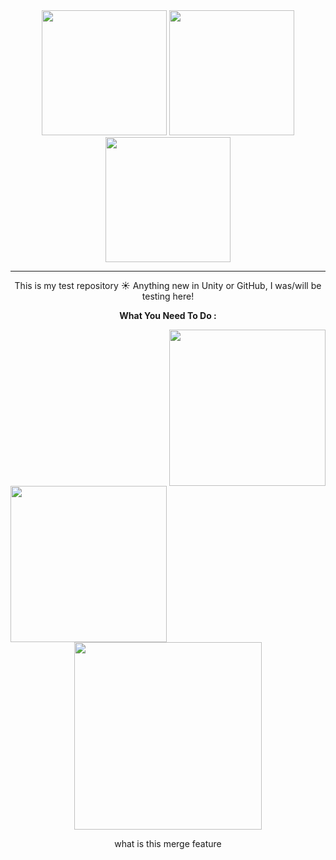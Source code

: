 <div id="header" align="center">
  <img src="https://i.giphy.com/media/v1.Y2lkPTc5MGI3NjExcXZiMGhzczl1cno1YzhrbXRrbTZqc3g2eWFlNnNpeXVmbHEzNXFpaCZlcD12MV9pbnRlcm5hbF9naWZfYnlfaWQmY3Q9cw/fynAG6TbXlff9iUL1c/giphy.gif" width="200"/>
  <img src="https://i.giphy.com/media/v1.Y2lkPTc5MGI3NjExMGh5bHdydmw0aXVtaHZxcDVrMXJkdnQ2dGI1am9hMWlvb3J6bmpocSZlcD12MV9pbnRlcm5hbF9naWZfYnlfaWQmY3Q9cw/e66KfaMalmDFoGMf9c/giphy.gif" width="200"/>  
  <img src="https://i.giphy.com/media/v1.Y2lkPTc5MGI3NjExcXZiMGhzczl1cno1YzhrbXRrbTZqc3g2eWFlNnNpeXVmbHEzNXFpaCZlcD12MV9pbnRlcm5hbF9naWZfYnlfaWQmY3Q9cw/fynAG6TbXlff9iUL1c/giphy.gif" width="200"/>  
</div>

<hr>

<div id="intro" align="center">
  
  This is my test repository ☀️ Anything new in Unity or GitHub, I was/will be testing here!

  **What You Need To Do :**

<img src = "https://i.giphy.com/media/v1.Y2lkPTc5MGI3NjExeDR4ZG9zZWcwMzhqenhrZTVtd2tqcmdpeWY4OTg0OHI1YWN1bjZwOCZlcD12MV9pbnRlcm5hbF9naWZfYnlfaWQmY3Q9cw/MelhioWPAo6k4Q6BTp/giphy.gif"  width="250" align="right">
<img src = "https://i.giphy.com/media/v1.Y2lkPTc5MGI3NjExeDR4ZG9zZWcwMzhqenhrZTVtd2tqcmdpeWY4OTg0OHI1YWN1bjZwOCZlcD12MV9pbnRlcm5hbF9naWZfYnlfaWQmY3Q9cw/MelhioWPAo6k4Q6BTp/giphy.gif"  width="250" align="left">
<img src = "https://i.giphy.com/media/v1.Y2lkPTc5MGI3NjExeXJuY2U0c3VzYzQ1bG52b3hjbjQ2ODhsbG5zb2E3MmRjeXpkbzV6YSZlcD12MV9pbnRlcm5hbF9naWZfYnlfaWQmY3Q9cw/bcYumGVpRqfvMuQMBu/giphy.gif"  height="300" align="centre">

what is this merge feature

</div>
